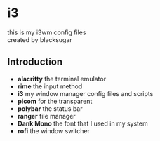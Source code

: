 # i3
this is my i3wm config files  
created by blacksugar

## Introduction
+ **alacritty**  the terminal emulator
+ **rime** the input method
+ **i3** my window manager config files and scripts
+ **picom** for the transparent
+ **polybar** the status bar
+ **ranger** file manager
+ **Dank Mono** the font that I used in my system
+ **rofi** the window switcher
